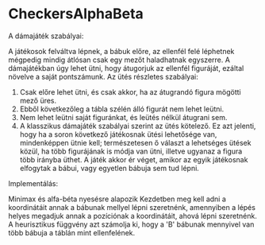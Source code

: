 # CheckersAlphaBeta

A dámajáték szabályai:  

A játékosok felváltva lépnek, a bábuk előre, az ellenfél felé léphetnek mégpedig mindig átlósan csak egy mezőt haladhatnak egyszerre.
A dámajátékban úgy lehet ütni, hogy átugorjuk az ellenfél figuráját, ezáltal növelve a saját pontszámunk.
 Az ütés részletes szabályai:
  1. Csak előre lehet ütni, és csak akkor, ha az átugrandó figura mögötti
  mező üres. 
  2. Ebből következőleg a tábla szélén álló figurát nem lehet
     leütni. 
  3. Nem lehet leütni saját figuránkat, és leütés nélkül átugrani
sem. 
  4. A klasszikus dámajáték szabályai szerint az ütés kötelező. Ez azt
jelenti, hogy ha a soron következő játékosnak ütési lehetősége van,
mindenképpen ütnie kell; természetesen ő választ a lehetséges ütések közül,
ha több figurájának is módja van ütni, illetve ugyanaz a figura több irányba
üthet.
A játék akkor ér véget, amikor az egyik játékosnak elfogytak a bábui, vagy egyetlen bábuja sem tud lépni.

Implementálás:

Minimax és alfa-béta nyesésre alapozik
Kezdetben meg kell adni a koordinátáit annak a bábunak mellyel lépni szeretnénk, amennyiben a lépés helyes megadjuk annak a pozíciónak a koordinátáit, ahová lépni szeretnénk.
A heurisztikus függvény azt számolja ki, hogy a 'B' bábunak mennyivel van több bábuja a táblán mint ellenfelének.

